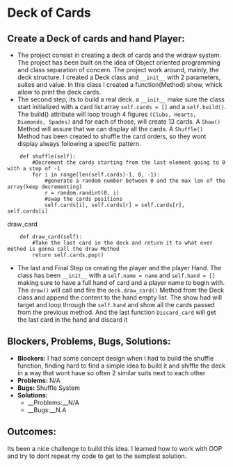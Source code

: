 # __Deck of Cards__
## **Create a Deck of cards and hand Player:**
* The project consist in creating a deck of cards and the widraw system. The project has been built on the idea of Object oriented programming and class separation of concern. The project work around, mainly, the deck structure. I created a Deck class and `__init__` with 2 parameters, suites and value. In this class I created a function(Method) show, whick allow to print the deck cards.
* The second step, its to build a real deck. a `__init__` make sure the class start initialized with a card list array `self.cards = []` and a `self.build()`. The build() attribute will loop trough 4 figures `(Clubs, Hearts, Diamonds, Spades)` and for each of those, will create 13 cards. A `Show()` Method will assure that we can display all the cards. A `Shuffle()` Method has been created to shuffle the card orders, so they wont display always following a specific pattern.
````
    def shuffle(self):
        #Decrement the cards starting from the last element going to 0 with a step of -1
        for i in range(len(self.cards)-1, 0, -1):
            #generate a random number between 0 and the max len of the array(keep decrementing)
            r = random.randint(0, i)
            #swap the cards positions
            self.cards[i], self.cards[r] = self.cards[r], self.cards[i]
````

draw_card
````
    def draw_card(self):
        #Take the last card in the deck and return it to what ever method is gonna call the draw Method
        return self.cards.pop()
````
* The last and Final Step os creating the player and the player Hand.
The class has been `__init__` with a `self.name = name` and `self.hand = []` making sure to have a full hand of card and a player name to begin with. The `draw()` will call and fire the `deck.draw_card()` Method from the Deck class and append the content  to the hand empty list. The show had will target and loop through the `self.hand` and show all the cards passed from the previous method. And the last function `Discard_card` will get the last card in the hand and discard it
## **Blockers, Problems, Bugs, Solutions:**
* __Blockers:__ I had some concept design when I had to build the shuffle function, finding hard to find a simple idea to build it and shiffle the deck in a way that wont have so often 2 similar suits next to each other
* __Problems:__ N/A
* __Bugs:__ Shuffle System
* __Solutions:__
    * __Problems:__N/A
    * __Bugs:__N.A


## **Outcomes:**
Its been a nice challenge to build this idea. I learned how to work with OOP and try to dont repeat my code to get to the semplest solution.